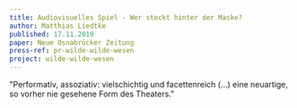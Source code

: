 ```yaml
---
title: Audiovisuelles Spiel - Wer steckt hinter der Maske?
author: Matthias Liedtke
published: 17.11.2019
paper: Neue Osnabrücker Zeitung
press-ref: pr-wilde-wilde-wesen
project: wilde-wilde-wesen
---
```


"Performativ, assoziativ: vielschichtig und facettenreich (...) eine neuartige, so vorher nie gesehene Form des Theaters."
